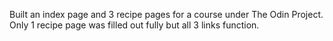 Built an index page and 3 recipe pages for a course under The Odin Project. Only 1 recipe page was filled out fully but all 3 links function.
